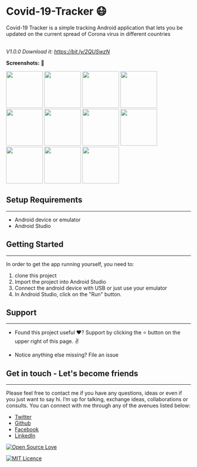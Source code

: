 # Covid-19-Tracker :mask:
Covid-19 Tracker is a simple tracking Android application that lets you be updated on the current spread of Corona virus in different countries<br></br>


*V1.0.0 Download it: https://bit.ly/2QUSwzN*


**Screenshots:**  :rocket:

<p float="left">
<img src="Screenshots/Screenshot_20200330-175204.jpg" width="100"/>
<img src="Screenshots/Screenshot_20200330-175215.jpg" width="100"/>
<img src="Screenshots/Screenshot_20200330-175220.jpg" width="100">
<img src="Screenshots/Screenshot_20200330-175229.jpg" width="100">
<img src="Screenshots/Screenshot_20200330-175235.jpg" width="100">
<img src="Screenshots/Screenshot_20200330-175245.jpg" width="100">
<img src="Screenshots/Screenshot_20200330-175256.jpg" width="100">
<img src="Screenshots/Screenshot_20200330-175302.jpg" width="100">
<img src="Screenshots/Screenshot_20200330-175312.jpg" width="100">
<img src="Screenshots/Screenshot_20200330-175324.jpg" width="100">
<img src="Screenshots/Screenshot_20200330-175338.jpg" width="100">
  </p>
  
  
## Setup Requirements
----------------

- Android device or emulator
- Android Studio

## Getting Started
----------------

In order to get the app running yourself, you need to:

1.  clone this project
2.  Import the project into Android Studio
3.  Connect the android device with USB or just use your emulator
4.  In Android Studio, click on the "Run" button.


## Support
--------

- Found this project useful ❤️? Support by clicking the ⭐️ button on the upper right of this page. ✌️

- Notice anything else missing? File an issue 

## Get in touch - Let's become friends
-----------------------------------

Please feel free to contact me if you have any questions, ideas or even if you just want to say hi. I’m up for talking, exchange ideas, collaborations or consults. You can connect with me through any of the avenues listed below:
- [Twitter](https://twitter.com/_joelkanyi)
- [Github](https://github.com/JoelKanyi)
- [Facebook](https://www.facebook.com/joel.kanyi.71)
- [LinkedIn](https://www.linkedin.com/in/joel-kanyi-037270174/) 


 
 [![Open Source Love](https://badges.frapsoft.com/os/v2/open-source-150x25.png?v=103)](https://github.com/ellerbrock/open-source-badge/)


[![MIT Licence](https://badges.frapsoft.com/os/mit/mit-175x39.png?v=103)](https://opensource.org/licenses/mit-license.php)
